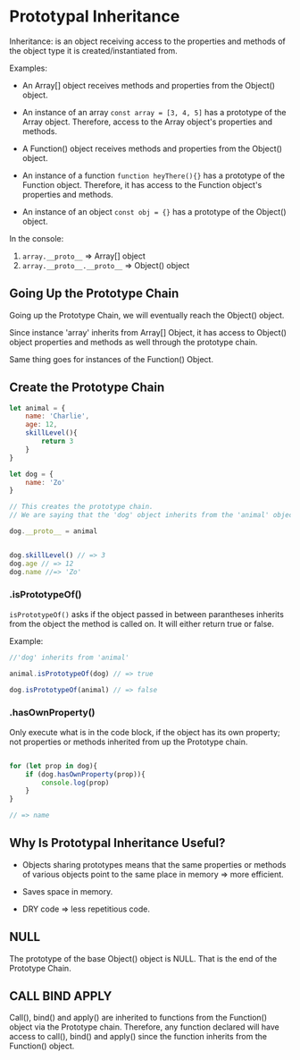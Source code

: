 # Prototypal Inheritance

Inheritance: is an object receiving access to the properties and methods of the object type it is created/instantiated from. 

Examples:
- An Array[] object receives methods and properties from the Object() object. 

- An instance of an array `const array = [3, 4, 5]` has a prototype of the Array object. Therefore, access to the Array object's properties and methods. 

- A Function() object receives methods and properties from the Object() object.

- An instance of a function `function heyThere(){}` has a prototype of the Function object. Therefore, it has access to the Function object's properties and methods. 

- An instance of an object `const obj = {}` has a prototype of the Object() object. 


In the console:

1. ```array.__proto__``` => Array[] object
2. ```array.__proto__.__proto__``` => Object() object



## Going Up the Prototype Chain

Going up the Prototype Chain, we will eventually reach the Object() object. 

Since instance 'array' inherits from Array[] Object, it has access to Object() object properties and methods as well through the prototype chain. 

Same thing goes for instances of the Function() Object. 

## Create the Prototype Chain

```js
let animal = {
    name: 'Charlie',
    age: 12,
    skillLevel(){
        return 3
    }
}

let dog = {
    name: 'Zo'
}

// This creates the prototype chain. 
// We are saying that the 'dog' object inherits from the 'animal' object; 'dog' now has all the properties and methods that 'animal' has

dog.__proto__ = animal


dog.skillLevel() // => 3
dog.age // => 12
dog.name //=> 'Zo'

```


### .isPrototypeOf() 

`isPrototypeOf()` asks if the object passed in between parantheses inherits from the object the method is called on. It will either return true or false. 

Example: 

```js
//'dog' inherits from 'animal'

animal.isPrototypeOf(dog) // => true

dog.isPrototypeOf(animal) // => false
```


### .hasOwnProperty() 

Only execute what is in the code block, if the object has its own property; not properties or methods inherited from up the Prototype chain. 

```js

for (let prop in dog){
    if (dog.hasOwnProperty(prop)){
        console.log(prop)
    }
}

// => name
```

## Why Is Prototypal Inheritance Useful?

- Objects sharing prototypes means that the same properties or methods of various objects point to the same place in memory => more efficient. 

- Saves space in memory.

- DRY code => less repetitious code. 


## NULL

The prototype of the base Object() object is NULL.  That is the end of the Prototype Chain. 

## CALL BIND APPLY

Call(), bind() and apply() are inherited to functions from the Function() object via the Prototype chain. Therefore, any function declared will have access to call(), bind() and apply() since the function inherits from the Function() object. 